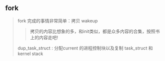 ## fork
> fork 完成的事情非常简单：拷贝 wakeup
> > 拷贝的内容比想象的多，和init类似，都是众多内容的合集，按照书上的内容走吧!
> 
> dup_task_struct : 分配current 的进程控制块以及复制 task_struct 和 kernel stack
